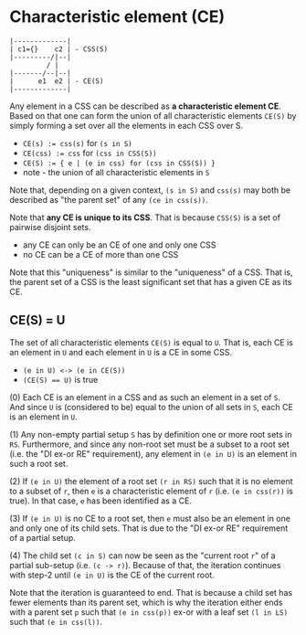 
<!-- ======================================================================= -->
# Characteristic element (CE)

```
|-------------|
| c1={}    c2 | - CSS(S)
|---------/|--|
         / |
|-------/--|--|
|      e1  e2 | - CE(S)
|-------------|
```

Any element in a CSS can be described as **a characteristic element CE**.
Based on that one can form the union of all characteristic elements `CE(S)`
by simply forming a set over all the elements in each CSS over S.

* `CE(s) := css(s)` for `(s in S)`
* `CE(css) := css` for `(css in CSS(S))`
* `CE(S) := { e | (e in css) for (css in CSS(S)) }`
* note - the union of all characteristic elements in `S`

Note that, depending on a given context, `(s in S)` and `css(s)`
may both be described as "the parent set" of any `(ce in css(s))`.

Note that **any CE is unique to its CSS**.
That is because `CSS(S)` is a set of pairwise disjoint sets.

* any CE can only be an CE of one and only one CSS
* no CE can be a CE of more than one CSS

Note that this "uniqueness" is similar to the "uniqueness" of a CSS. That
is, the parent set of a CSS is the least significant set that has a given
CE as its CE.

<!-- ======================================================================= -->
## CE(S) = U

The set of all characteristic elements `CE(S)` is equal to `U`. That is, each
CE is an element in `U` and each element in `U` is a CE in some CSS.

* `(e in U) <-> (e in CE(S))`
* `(CE(S) == U)` is true

(0) Each CE is an element in a CSS and as such an element in a set of `S`. And
since `U` is (considered to be) equal to the union of all sets in `S`, each CE
is an element in `U`.

(1) Any non-empty partial setup `S` has by definition one or more root sets in
`RS`. Furthermore, and since any non-root set must be a subset to a root set
(i.e. the "DI ex-or RE" requirement), any element in `(e in U)` is an element
in such a root set.

(2) If `(e in U)` the element of a root set `(r in RS)` such that it is no
element to a subset of `r`, then `e` is a characteristic element of `r` (i.e.
`(e in css(r))` is true). In that case, `e` has been identified as a CE.

(3) If `(e in U)` is no CE to a root set, then `e` must also be an element in
one and only one of its child sets. That is due to the "DI ex-or RE" requirement
of a partial setup.

(4) The child set `(c in S)` can now be seen as the "current root `r`" of a
partial sub-setup (i.e. `(c -> r)`). Because of that, the iteration continues
with step-2 until `(e in U)` is the CE of the current root.

Note that the iteration is guaranteed to end. That is because a child set has
fewer elements than its parent set, which is why the iteration either ends with
a parent set `p` such that `(e in css(p))` ex-or with a leaf set `(l in LS)`
such that `(e in css(l))`.
